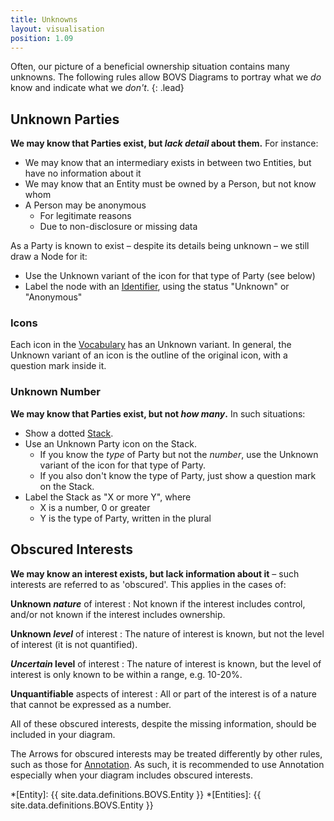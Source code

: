```yaml
---
title: Unknowns
layout: visualisation
position: 1.09
---
```


Often, our picture of a beneficial ownership situation contains many unknowns. The following rules allow BOVS Diagrams to portray what we *do* know and indicate what we *don't*.
{: .lead}


## Unknown Parties

**We may know that Parties exist, but *lack detail* about them.** For instance:

* We may know that an intermediary exists in between two Entities, but have no information about it
* We may know that an Entity must be owned by a Person, but not know whom
* A Person may be anonymous
  * For legitimate reasons
  * Due to non-disclosure or missing data

As a Party is known to exist – despite its details being unknown – we still draw a Node for it:

* Use the Unknown variant of the icon for that type of Party (see below)
* Label the node with an [Identifier](/visualisation/core/parties-nodes), using the status "Unknown" or "Anonymous"

### Icons

Each icon in the [Vocabulary](/visualisation/core/vocabulary) has an Unknown variant. In general, the Unknown variant of an icon is the outline of the original icon, with a question mark inside it.

### Unknown Number

**We may know that Parties exist, but not *how many*.** In such situations:

* Show a dotted [Stack](/visualisation/core/stacks).
* Use an Unknown Party icon on the Stack.
  * If you know the *type* of Party but not the *number*, use the Unknown variant of the icon for that type of Party.
  * If you also don't know the type of Party, just show a question mark on the Stack.
* Label the Stack as "X or more Y", where
  * X is a number, 0 or greater
  * Y is the type of Party, written in the plural


## Obscured Interests

**We may know an interest exists, but lack information about it** – such interests are referred to as 'obscured'. This applies in the cases of:

**Unknown *nature*** of interest
: Not known if the interest includes control, and/or not known if the interest includes ownership.

**Unknown *level*** of interest
: The nature of interest is known, but not the level of interest (it is not quantified).

***Uncertain* level** of interest
: The nature of interest is known, but the level of interest is only known to be within a range, e.g. 10-20%.

**Unquantifiable** aspects of interest
: All or part of the interest is of a nature that cannot be expressed as a number.

All of these obscured interests, despite the missing information, should be included in your diagram.

The Arrows for obscured interests may be treated differently by other rules, such as those for [Annotation](/visualisation/optional/annotation). As such, it is recommended to use Annotation especially when your diagram includes obscured interests.


*[Entity]: {{ site.data.definitions.BOVS.Entity }}
*[Entities]: {{ site.data.definitions.BOVS.Entity }}
